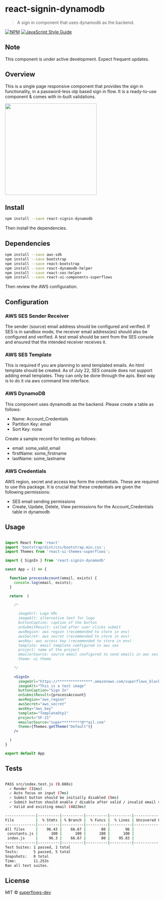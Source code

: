# react-signin-dynamodb

> A sign in component that uses dynamodb as the backend. 

[![NPM](https://img.shields.io/npm/v/react-signin-dynamodb.svg)](https://www.npmjs.com/package/react-signin-dynamodb) [![JavaScript Style Guide](https://img.shields.io/badge/code_style-standard-brightgreen.svg)](https://standardjs.com)

## Note

This component is under active development. Expect frequent updates.

## Overview

This is a single page responsive component that provides the sign in functionality, in a password-less otp based sign in flow. It is a ready-to-use component & comes with in-built validations.

<img src="https://user-images.githubusercontent.com/108924653/179670455-a96c46ef-8ab5-4cf8-a9af-7468bada19eb.png" width="300">

## Install

```bash
npm install --save react-signin-dynamodb
```
Then install the dependencies.

## Dependencies

```bash
npm install --save aws-sdk
npm install --save bootstrap
npm install --save react-bootstrap
npm install --save react-dynamodb-helper
npm install --save react-ses-helper
npm install --save react-ui-components-superflows
```
Then review the AWS configuration.

## Configuration

### AWS SES Sender Receiver

The sender (source) email address should be configured and verified. If SES is in sandbox mode, the receiver email address(es) should also be configured and verified. A test email should be sent from the SES console and ensured that the intended receiver receives it.

### AWS SES Template

This is required if you are planning to send templated emails. An html template should be created. As of July 22, SES console does not support adding email templates. They can only be done through the apis. Best way is to do it via aws command line interface.

### AWS DynamoDB

This component uses dynamodb as the backend. Please create a table as follows:

- Name: Account_Credentials
- Partition Key: email
- Sort Key: none

Create a sample record for testing as follows:
- email: some_valid_email
- firstName: some_firstname
- lastName: some_lastname

### AWS Credentials

AWS region, secret and access key form the credentials. These are required to use this package. It is crucial that these credentials are given the following permissions: 
- SES email sending permissions
- Create, Update, Delete, View permissions for the Account_Credentials table in dynamodb


## Usage

```jsx

import React from 'react'
import 'bootstrap/dist/css/bootstrap.min.css';
import Themes from 'react-ui-themes-superflows';

import { SignIn } from 'react-signin-dynamodb'

const App = () => {

  function processAccount(email, exists) {
    console.log(email, exists);
  }

  return  (

    /*

      imageUrl: Logo URL
      imageAlt: alternative text for logo
      buttonCaption: caption of the button
      onSubmitResult: called after user clicks submit
      awsRegion: aws region (recommended to store in env)
      awsSecret: aws secret (recommended to store in env)
      awsKey: aws access key (recommended to store in env)
      template: email template comfigured in aws ses
      project: name of the project
      emailerSource: source email configured to send emails in aws ses
      theme: ui theme

    */
  
    <SignIn  
      imageUrl="https://****************.amazonaws.com/superflows_black.png" 
      imageAlt="This is a test image"
      buttonCaption="Sign In"
      onSubmitResult={processAccount}
      awsRegion="aws_region"
      awsSecret="aws_secret"
      awsKey="aws_key"
      template="TemplateOtp1"
      project="SF-21"
      emailerSource="super*********@**ail.com"
      theme={Themes.getTheme("Default")}
    />

  )
}

export default App

```

## Tests

```bash

PASS src/index.test.js (9.608s)
  ✓ Render (31ms)
  ✓ Auto focus on input (7ms)
  ✓ Submit button should be initially disabled (5ms)
  ✓ Submit button should enable / disable after valid / invalid email value (3090ms)
  ✓ Valid and existing email (4023ms)

--------------|----------|----------|----------|----------|-------------------|
File          |  % Stmts | % Branch |  % Funcs |  % Lines | Uncovered Line #s |
--------------|----------|----------|----------|----------|-------------------|
All files     |    96.43 |    66.67 |       80 |       96 |                   |
 constants.js |      100 |      100 |      100 |      100 |                   |
 index.js     |     96.3 |    66.67 |       80 |    95.83 |                87 |
--------------|----------|----------|----------|----------|-------------------|
Test Suites: 1 passed, 1 total
Tests:       5 passed, 5 total
Snapshots:   0 total
Time:        11.253s
Ran all test suites.

```

## License

MIT © [superflows-dev](https://github.com/superflows-dev)

